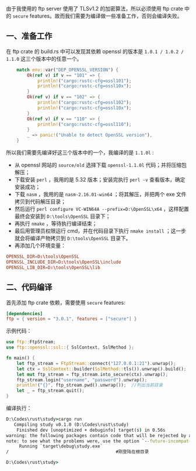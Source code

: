 由于我使用的 ftp server 使用了 TLSv1.2 的加密算法，所以必须使用 ftp crate 中的 `secure` features。故而我们需要为编译做一些准备工作，否则会编译失败。
## 一、准备工作
在 ftp crate 的 build.rs 中可以发现其依赖 openssl 的版本是 `1.0.1 / 1.0.2 / 1.1.0` 这三个版本中的任意一个。
```rust
    match env::var("DEP_OPENSSL_VERSION") {
        Ok(ref v) if v == "101" => {
            println!("cargo:rustc-cfg=ossl101");
            println!("cargo:rustc-cfg=ossl10x");
        }
        Ok(ref v) if v == "102" => {
            println!("cargo:rustc-cfg=ossl102");
            println!("cargo:rustc-cfg=ossl10x");
        }
        Ok(ref v) if v == "110" => {
            println!("cargo:rustc-cfg=ossl110");
        }
        _ => panic!("Unable to detect OpenSSL version"),
    }
```
所以我们需要先编译好这三个版本中的一个，我编译的是 `1.1.0l` :
- 从 openssl 网站的 `source/old` 选择下载 `openssl-1.1.0l` 代码；并将压缩包解压；
- 下载安装 `perl` ，我用的是 5.32 版本；安装完执行 `perl -v` 查看版本，确定安装成功；
- 下载 `nasm` ，我用的是 `nasm-2.16.01-win64` ；将其解压，并把两个 exe 文件拷贝到代码解压目录；
- 然后运行 `perl configure VC-WIN64A --prefix=D:\OpenSSL\x64` ，这样配置最终会安装到 `D:\tools\OpenSSL` 目录下；
- 再执行 `nmake` ，等待执行编译结束；
- 最后用管理员权限运行 cmd，并在代码目录下执行 `nmake install` ；这一步就会将编译产物拷贝到  `D:\tools\OpenSSL` 目录下。
- 再添加几个环境变量：
```toml
OPENSSL_DIR=D:\tools\OpenSSL
OPENSSL_INCLUDE_DIR=D:\tools\OpenSSL\include
OPENSSL_LIB_DIR=D:\tools\OpenSSL\lib
```
## 二、代码编译
首先添加 ftp crate 依赖，需要使用 `secure` features:
```toml
[dependencies]
ftp = { version = "3.0.1", features = ["secure"] }
```
示例代码：
```rust
use ftp::FtpStream;
use ftp::openssl::ssl::{ SslContext, SslMethod };

fn main() {
    let ftp_stream = FtpStream::connect("127.0.0.1:21").unwrap();
    let ctx = SslContext::builder(SslMethod::tls()).unwrap().build();
    let mut ftp_stream = ftp_stream.into_secure(ctx).unwrap();
    ftp_stream.login("username", "password").unwrap();
    println!("{}", ftp_stream.pwd().unwrap());  //列出当前目录
    let _ = ftp_stream.quit();
}
```
编译执行：
```cmd
D:\Codes\rust\study>cargo run
   Compiling study v0.1.0 (D:\Codes\rust\study)
    Finished dev [unoptimized + debuginfo] target(s) in 0.56s
warning: the following packages contain code that will be rejected by a future version of Rust: winapi v0.2.8
note: to see what the problems were, use the option `--future-incompat-report`, or run `cargo report future-incompatibilities --id 12`
     Running `target\debug\study.exe`
/                                         #刚登陆在根目录

D:\Codes\rust\study>
```